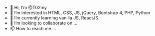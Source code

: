 - 👋 Hi, I’m @T02my
- 👀 I’m interested in HTML, CSS, JS, jQuery, Bootstrap 4, PHP, Python
- 🌱 I’m currently learning vanilla JS, ReactJS.
- 💞️ I’m looking to collaborate on ...
- 📫 How to reach me ...

<!---
T02my/T02my is a ✨ special ✨ repository because its `README.md` (this file) appears on your GitHub profile.
You can click the Preview link to take a look at your changes.
--->
